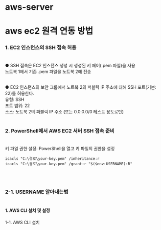 # aws-server
# aws ec2 원격 연동 방법
### 1. EC2 인스턴스의 SSH 접속 허용 <br><br>
● SSH 접속은 EC2 인스턴스 생성 시 생성된 키 페어(.pem 파일)을 사용 <br>
노트북 1에서 기존 .pem 파일을 노트북 2에 전송 <br><br>

● EC2 인스턴스의 보안 그룹에서 노트북 2의 퍼블릭 IP 주소에 대해 SSH 포트(기본: 22)를 허용한다. <br>
유형: SSH <br>
포트 범위: 22 <br>
소스: 노트북 2의 퍼블릭 IP 주소 (또는 0.0.0.0/0 테스트 용도로만) <br><br>

### 2. PowerShell에서 AWS EC2 서버 SSH 접속 준비 <br><br>

키 파일 권한 설정: PowerShell을 열고 키 파일의 권한을 설정
```
icacls "C:\경로\your-key.pem" /inheritance:r
icacls "C:\경로\your-key.pem" /grant:r "$($env:USERNAME):R"
```
<br><br>

### 2-1. USERNAME 알아내는법 <br><br>

#### 1. AWS CLI 설치 및 설정 <br>
1-1. AWS CLI 설치
